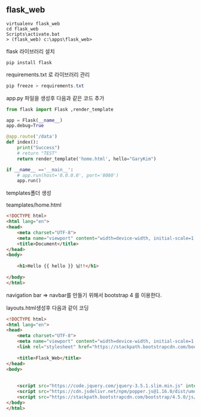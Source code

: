 ## flask_web

```shell
virtualenv flask_web 
cd flask_web 
Scripts\activate.bat
> (flask_web) c:\apps\flask_web>
```

flask 라이브러리 설치

```shell
pip install flask
```

requirements.txt 로 라이브러리 관리

```powershell
pip freeze > requirements.txt
```

app.py 파일을 생성후 다음과 같은 코드 추가



```python
from flask import Flask ,render_template

app = Flask(__name__)
app.debug=True

@app.route('/data')
def index():
    print("Success")
    # return "TEST"
    return render_template('home.html', hello="GaryKim")

if __name__ =='__main__':
    # app.run(host='0.0.0.0', port='8080')
    app.run()
```





templates폴더 생성

teamplates/home.html

```html
<!DOCTYPE html>
<html lang="en">
<head>
    <meta charset="UTF-8">
    <meta name="viewport" content="width=device-width, initial-scale=1.0">
    <title>Document</title>
</head>
<body>
    
    <h1>Hello {{ hello }} 님!!</h1>
   
</body>
</html>
```



navigation bar => navbar를 만들기 위해서 bootstrap 4 를 이용한다.

layouts.html생성후 다음과 같이 코딩

```html
<!DOCTYPE html>
<html lang="en">
<head>
    <meta charset="UTF-8">
    <meta name="viewport" content="width=device-width, initial-scale=1.0">
    <link rel="stylesheet" href="https://stackpath.bootstrapcdn.com/bootstrap/4.5.0/css/bootstrap.min.css" integrity="sha384-9aIt2nRpC12Uk9gS9baDl411NQApFmC26EwAOH8WgZl5MYYxFfc+NcPb1dKGj7Sk" crossorigin="anonymous">
    
    <title>Flask_Web</title>
</head>
<body>
    
    
    <script src="https://code.jquery.com/jquery-3.5.1.slim.min.js" integrity="sha384-DfXdz2htPH0lsSSs5nCTpuj/zy4C+OGpamoFVy38MVBnE+IbbVYUew+OrCXaRkfj" crossorigin="anonymous"></script>
    <script src="https://cdn.jsdelivr.net/npm/popper.js@1.16.0/dist/umd/popper.min.js" integrity="sha384-Q6E9RHvbIyZFJoft+2mJbHaEWldlvI9IOYy5n3zV9zzTtmI3UksdQRVvoxMfooAo" crossorigin="anonymous"></script>
    <script src="https://stackpath.bootstrapcdn.com/bootstrap/4.5.0/js/bootstrap.min.js" integrity="sha384-OgVRvuATP1z7JjHLkuOU7Xw704+h835Lr+6QL9UvYjZE3Ipu6Tp75j7Bh/kR0JKI" crossorigin="anonymous"></script>
</body>
</html>
```

